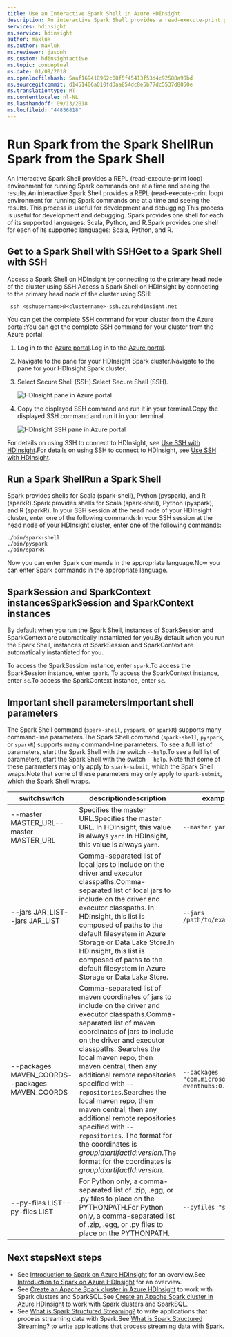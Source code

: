```yaml
---
title: Use an Interactive Spark Shell in Azure HDInsight
description: An interactive Spark Shell provides a read-execute-print process for running Spark commands one at a time and seeing the results.
services: hdinsight
ms.service: hdinsight
author: maxluk
ms.author: maxluk
ms.reviewer: jasonh
ms.custom: hdinsightactive
ms.topic: conceptual
ms.date: 01/09/2018
ms.openlocfilehash: 5aaf169418962c08f5f45413f53d4c92588a98bd
ms.sourcegitcommit: d1451406a010fd3aa854dc8e5b77dc5537d8050e
ms.translationtype: MT
ms.contentlocale: nl-NL
ms.lasthandoff: 09/13/2018
ms.locfileid: "44856818"
---
```

# <a name="run-spark-from-the-spark-shell"></a><span data-ttu-id="4c583-103">Run Spark from the Spark Shell</span><span class="sxs-lookup"><span data-stu-id="4c583-103">Run Spark from the Spark Shell</span></span>

<span data-ttu-id="4c583-104">An interactive Spark Shell provides a REPL (read-execute-print loop) environment for running Spark commands one at a time and seeing the results.</span><span class="sxs-lookup"><span data-stu-id="4c583-104">An interactive Spark Shell provides a REPL (read-execute-print loop) environment for running Spark commands one at a time and seeing the results.</span></span> <span data-ttu-id="4c583-105">This process is useful for development and debugging.</span><span class="sxs-lookup"><span data-stu-id="4c583-105">This process is useful for development and debugging.</span></span> <span data-ttu-id="4c583-106">Spark provides one shell for each of its supported languages: Scala, Python, and R.</span><span class="sxs-lookup"><span data-stu-id="4c583-106">Spark provides one shell for each of its supported languages: Scala, Python, and R.</span></span>

## <a name="get-to-a-spark-shell-with-ssh"></a><span data-ttu-id="4c583-107">Get to a Spark Shell with SSH</span><span class="sxs-lookup"><span data-stu-id="4c583-107">Get to a Spark Shell with SSH</span></span>

<span data-ttu-id="4c583-108">Access a Spark Shell on HDInsight by connecting to the primary head node of the cluster using SSH:</span><span class="sxs-lookup"><span data-stu-id="4c583-108">Access a Spark Shell on HDInsight by connecting to the primary head node of the cluster using SSH:</span></span>

     ssh <sshusername>@<clustername>-ssh.azurehdinsight.net

<span data-ttu-id="4c583-109">You can get the complete SSH command for your cluster from the Azure portal:</span><span class="sxs-lookup"><span data-stu-id="4c583-109">You can get the complete SSH command for your cluster from the Azure portal:</span></span>

1. <span data-ttu-id="4c583-110">Log in to the [Azure portal](https://portal.azure.com).</span><span class="sxs-lookup"><span data-stu-id="4c583-110">Log in to the [Azure portal](https://portal.azure.com).</span></span>
2. <span data-ttu-id="4c583-111">Navigate to the pane for your HDInsight Spark cluster.</span><span class="sxs-lookup"><span data-stu-id="4c583-111">Navigate to the pane for your HDInsight Spark cluster.</span></span>
3. <span data-ttu-id="4c583-112">Select Secure Shell (SSH).</span><span class="sxs-lookup"><span data-stu-id="4c583-112">Select Secure Shell (SSH).</span></span>

    ![HDInsight pane in Azure portal](./media/apache-spark-shell/hdinsight-spark-blade.png)

4. <span data-ttu-id="4c583-114">Copy the displayed SSH command and run it in your terminal.</span><span class="sxs-lookup"><span data-stu-id="4c583-114">Copy the displayed SSH command and run it in your terminal.</span></span>

    ![HDInsight SSH pane in Azure portal](./media/apache-spark-shell/hdinsight-spark-ssh-blade.png)

<span data-ttu-id="4c583-116">For details on using SSH to connect to HDInsight, see [Use SSH with HDInsight](../hdinsight-hadoop-linux-use-ssh-unix.md).</span><span class="sxs-lookup"><span data-stu-id="4c583-116">For details on using SSH to connect to HDInsight, see [Use SSH with HDInsight](../hdinsight-hadoop-linux-use-ssh-unix.md).</span></span>

## <a name="run-a-spark-shell"></a><span data-ttu-id="4c583-117">Run a Spark Shell</span><span class="sxs-lookup"><span data-stu-id="4c583-117">Run a Spark Shell</span></span>

<span data-ttu-id="4c583-118">Spark provides shells for Scala (spark-shell), Python (pyspark), and R (sparkR).</span><span class="sxs-lookup"><span data-stu-id="4c583-118">Spark provides shells for Scala (spark-shell), Python (pyspark), and R (sparkR).</span></span> <span data-ttu-id="4c583-119">In your SSH session at the head node of your HDInsight cluster, enter one of the following commands:</span><span class="sxs-lookup"><span data-stu-id="4c583-119">In your SSH session at the head node of your HDInsight cluster, enter one of the following commands:</span></span>

    ./bin/spark-shell
    ./bin/pyspark
    ./bin/sparkR

<span data-ttu-id="4c583-120">Now you can enter Spark commands in the appropriate language.</span><span class="sxs-lookup"><span data-stu-id="4c583-120">Now you can enter Spark commands in the appropriate language.</span></span>

## <a name="sparksession-and-sparkcontext-instances"></a><span data-ttu-id="4c583-121">SparkSession and SparkContext instances</span><span class="sxs-lookup"><span data-stu-id="4c583-121">SparkSession and SparkContext instances</span></span>

<span data-ttu-id="4c583-122">By default when you run the Spark Shell, instances of SparkSession and SparkContext are automatically instantiated for you.</span><span class="sxs-lookup"><span data-stu-id="4c583-122">By default when you run the Spark Shell, instances of SparkSession and SparkContext are automatically instantiated for you.</span></span>

<span data-ttu-id="4c583-123">To access the SparkSession instance, enter `spark`.</span><span class="sxs-lookup"><span data-stu-id="4c583-123">To access the SparkSession instance, enter `spark`.</span></span> <span data-ttu-id="4c583-124">To access the SparkContext instance, enter `sc`.</span><span class="sxs-lookup"><span data-stu-id="4c583-124">To access the SparkContext instance, enter `sc`.</span></span>

## <a name="important-shell-parameters"></a><span data-ttu-id="4c583-125">Important shell parameters</span><span class="sxs-lookup"><span data-stu-id="4c583-125">Important shell parameters</span></span>

<span data-ttu-id="4c583-126">The Spark Shell command (`spark-shell`, `pyspark`, or `sparkR`) supports many command-line parameters.</span><span class="sxs-lookup"><span data-stu-id="4c583-126">The Spark Shell command (`spark-shell`, `pyspark`, or `sparkR`) supports many command-line parameters.</span></span> <span data-ttu-id="4c583-127">To see a full list of parameters, start the Spark Shell with the switch `--help`.</span><span class="sxs-lookup"><span data-stu-id="4c583-127">To see a full list of parameters, start the Spark Shell with the switch `--help`.</span></span> <span data-ttu-id="4c583-128">Note that some of these parameters may only apply to `spark-submit`, which the Spark Shell wraps.</span><span class="sxs-lookup"><span data-stu-id="4c583-128">Note that some of these parameters may only apply to `spark-submit`, which the Spark Shell wraps.</span></span>

| <span data-ttu-id="4c583-129">switch</span><span class="sxs-lookup"><span data-stu-id="4c583-129">switch</span></span> | <span data-ttu-id="4c583-130">description</span><span class="sxs-lookup"><span data-stu-id="4c583-130">description</span></span> | <span data-ttu-id="4c583-131">example</span><span class="sxs-lookup"><span data-stu-id="4c583-131">example</span></span> |
| --- | --- | --- |
| <span data-ttu-id="4c583-132">--master MASTER_URL</span><span class="sxs-lookup"><span data-stu-id="4c583-132">--master MASTER_URL</span></span> | <span data-ttu-id="4c583-133">Specifies the master URL.</span><span class="sxs-lookup"><span data-stu-id="4c583-133">Specifies the master URL.</span></span> <span data-ttu-id="4c583-134">In HDInsight, this value is always `yarn`.</span><span class="sxs-lookup"><span data-stu-id="4c583-134">In HDInsight, this value is always `yarn`.</span></span> | `--master yarn`|
| <span data-ttu-id="4c583-135">--jars JAR_LIST</span><span class="sxs-lookup"><span data-stu-id="4c583-135">--jars JAR_LIST</span></span> | <span data-ttu-id="4c583-136">Comma-separated list of local jars to include on the driver and executor classpaths.</span><span class="sxs-lookup"><span data-stu-id="4c583-136">Comma-separated list of local jars to include on the driver and executor classpaths.</span></span> <span data-ttu-id="4c583-137">In HDInsight, this list is composed of paths to the default filesystem in Azure Storage or Data Lake Store.</span><span class="sxs-lookup"><span data-stu-id="4c583-137">In HDInsight, this list is composed of paths to the default filesystem in Azure Storage or Data Lake Store.</span></span> | `--jars /path/to/examples.jar` |
| <span data-ttu-id="4c583-138">--packages MAVEN_COORDS</span><span class="sxs-lookup"><span data-stu-id="4c583-138">--packages MAVEN_COORDS</span></span> | <span data-ttu-id="4c583-139">Comma-separated list of maven coordinates of jars to include on the driver and executor classpaths.</span><span class="sxs-lookup"><span data-stu-id="4c583-139">Comma-separated list of maven coordinates of jars to include on the driver and executor classpaths.</span></span> <span data-ttu-id="4c583-140">Searches the local maven repo, then maven central, then any additional remote repositories specified with `--repositories`.</span><span class="sxs-lookup"><span data-stu-id="4c583-140">Searches the local maven repo, then maven central, then any additional remote repositories specified with `--repositories`.</span></span> <span data-ttu-id="4c583-141">The format for the coordinates is *groupId*:*artifactId*:*version*.</span><span class="sxs-lookup"><span data-stu-id="4c583-141">The format for the coordinates is *groupId*:*artifactId*:*version*.</span></span> | `--packages "com.microsoft.azure:azure-eventhubs:0.14.0"`|
| <span data-ttu-id="4c583-142">--py-files LIST</span><span class="sxs-lookup"><span data-stu-id="4c583-142">--py-files LIST</span></span> | <span data-ttu-id="4c583-143">For Python only, a comma-separated list of .zip, .egg, or .py files to place on the PYTHONPATH.</span><span class="sxs-lookup"><span data-stu-id="4c583-143">For Python only, a comma-separated list of .zip, .egg, or .py files to place on the PYTHONPATH.</span></span> | `--pyfiles "samples.py"` |

## <a name="next-steps"></a><span data-ttu-id="4c583-144">Next steps</span><span class="sxs-lookup"><span data-stu-id="4c583-144">Next steps</span></span>

- <span data-ttu-id="4c583-145">See [Introduction to Spark on Azure HDInsight](apache-spark-overview.md) for an overview.</span><span class="sxs-lookup"><span data-stu-id="4c583-145">See [Introduction to Spark on Azure HDInsight](apache-spark-overview.md) for an overview.</span></span>
- <span data-ttu-id="4c583-146">See [Create an Apache Spark cluster in Azure HDInsight](apache-spark-jupyter-spark-sql.md) to work with Spark clusters and SparkSQL.</span><span class="sxs-lookup"><span data-stu-id="4c583-146">See [Create an Apache Spark cluster in Azure HDInsight](apache-spark-jupyter-spark-sql.md) to work with Spark clusters and SparkSQL.</span></span>
- <span data-ttu-id="4c583-147">See [What is Spark Structured Streaming?](apache-spark-streaming-overview.md) to write applications that process streaming data with Spark.</span><span class="sxs-lookup"><span data-stu-id="4c583-147">See [What is Spark Structured Streaming?](apache-spark-streaming-overview.md) to write applications that process streaming data with Spark.</span></span>


